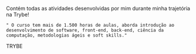 Contém todas as atividades desenvolvidas por mim durante minha trajetória na Trybe!

	" O curso tem mais de 1.500 horas de aulas, aborda introdução ao desenvolvimento de software, front-end, back-end, ciência da computação, metodologias ágeis e soft skills."
TRYBE
